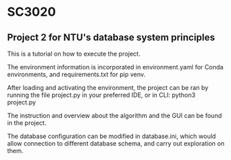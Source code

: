 # SC3020
## Project 2 for NTU's database system principles

This is a tutorial on how to execute the project. 

The environment information is incorporated in environment.yaml for Conda environments, and requirements.txt for pip venv.

After loading and activating the environment, the project can be ran by running the file project.py in your preferred IDE, or in CLI: python3 project.py

The instruction and overview about the algorithm and the GUI can be found in the project.

The database configuration can be modified in database.ini, which would allow connection to different database schema, and carry out exploration on them.


